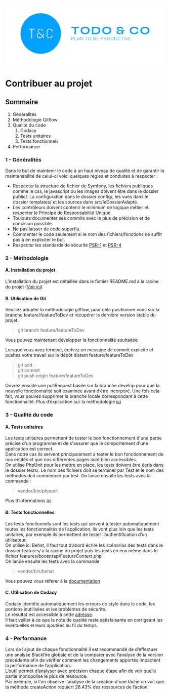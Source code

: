 ![Logo ToDo-Co](/public/img/logo.png)
# Contribuer au projet  

  ## Sommaire  
1. Généralités
2. Méthodologie Gitflow
3. Qualité du code
    1. Codacy
    2. Tests unitaires
    3. Tests fonctionnels
4. Performance  
  
  ### 1 - Généralités  
Dans le but de maintenir le code à un haut niveau de qualité et de garantir la maintenabilité de celui-ci voici quelques règles et conduites à respecter :
- Respecter la structure de fichier de Symfony, les fichiers publiques comme le css, le javascript ou les images doivent être dans le dossier public/. La configuration dans le dossier config/, les vues dans le dossier templates/ et les sources dans src/leDossierAdapté.
- Les contrôleurs doivent contenir le minimum de logique métier et respecter le Principe de Responsabilité Unique.
- Toujours documenter ses commits avec le plus de précision et de concision possible.
-	Ne pas laisser de code superflu.
- Commenter le code seulement si le nom des fichiers/fonctions ne suffit pas à en expliciter le but.
- Respecter les standards de sécurité [PSR-1](https://www.php-fig.org/psr/psr-1/) et [PSR-4](https://www.php-fig.org/psr/psr-4/)  
  
### 2 - Méthodologie
#### A. Installation du projet
   
   L’installation du projet est détaillée dans le fichier README.md à la racine du projet ([Voir ici](https://github.com/ClementThuet/ToDo-Co/blob/master/README.md))
#### B. Utilisation de Git
   Veuillez adopter la méthodologie gitflow, pour cela positionner vous sur la branche feature/featureToDev et récupérer la dernière version stable du projet.  
   
>git branch feature/featureToDev  

Vous pouvez maintenant développer la fonctionnalité souhaitée.    

Lorsque vous avez terminé, écrivez un message de commit explicite et pushez votre travail sur le dépôt distant feature/featureToDev  

>git add .  
>git commit  
>git push origin feature/featureToDev  

Ouvrez ensuite une pullRequest basée sur la branche develop pour que la nouvelle fonctionnalité soit examinée avant d’être incorporé.
Une fois cela fait, vous pouvez supprimer la branche locale correspondant à cette fonctionnalité. 
Plus d’explication sur la méthodologie [ici](https://blog.nathanaelcherrier.com/fr/gitflow-la-methodologie-et-la-pratique/)

### 3 - Qualité du code
#### A. Tests unitaires  
Les tests unitaires permettent de tester le bon fonctionnement d'une partie précise d'un programme et de s'assurer que le comportement d'une application est correct.  
Dans notre cas ils servent principalement à tester le bon fonctionnement de nos entités et que nos différentes pages sont bien accessibles.  
On utilise PhpUnit pour les mettre en place, les tests doivent être écris dans le dossier tests/. Le nom des fichiers doit se terminer par Test et le nom des méthodes doit commencer par test.
On lance ensuite les tests avec la commande :  
>vendor/bin/phpunit  

Plus d’informations [ici](https://phpunit.readthedocs.io/fr/latest/writing-tests-for-phpunit.html)

#### B. Tests fonctionnelles
Les tests fonctionnels sont les tests qui servent à tester automatiquement toutes les fonctionnalités de l’application, ils vont plus loin que les tests unitaires, par exemple ils permettent de tester l’authentification d’un utilisateur.  
On utilise ici Behat, il faut tout d’abord écrire les scénarios des tests dans le dossier features/ à la racine du projet puis les tests en eux même dans le fichier features/bootstrap/FeatureContext.php  
On lance ensuite les tests avec la commande  
>vendor/bin/behat  

Vous pouvez vous réferer à la [documentation](http://behat.org/en/latest/user_guide.html)

#### C. Utilisation de Codacy
Codacy identifie automatiquement les erreurs de style dans le code, les portions inutilisées et les problèmes de sécurité.  
Le résultat est accessible à cette [adresse](https://app.codacy.com/manual/ClementThuet/ToDo-Co/dashboard).   
Il faut veiller à ce que la note de qualité reste satisfaisante en corrigeant les éventuelles erreurs ajoutées au fil du temps.

### 4 - Performance
Lors de l’ajout de chaque fonctionnalité il est recommandé de d’effectuer une analyse Blackfire globale et de la comparer avec l’analyse de la version précédente afin de vérifier comment les changements apportés impactent la performance de l’application.  
L’outil permet d’analyser avec précision chaque étape afin de voir quelle partie monopolise le plus de ressource.  
Par exemple, si l'on observe l'analyse de la création d'une tâche on voit que la méthode createAction requiert 26.43% des ressources de l’action.
